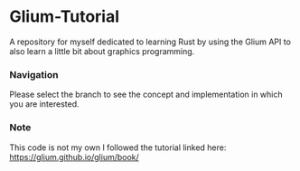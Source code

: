 # Glium-Tutorial
A repository for myself dedicated to learning Rust by using the Glium API to also learn a little bit about graphics programming.

### Navigation
Please select the branch to see the concept and implementation in which you are interested.

### Note
This code is not my own I followed the tutorial linked here: https://glium.github.io/glium/book/
